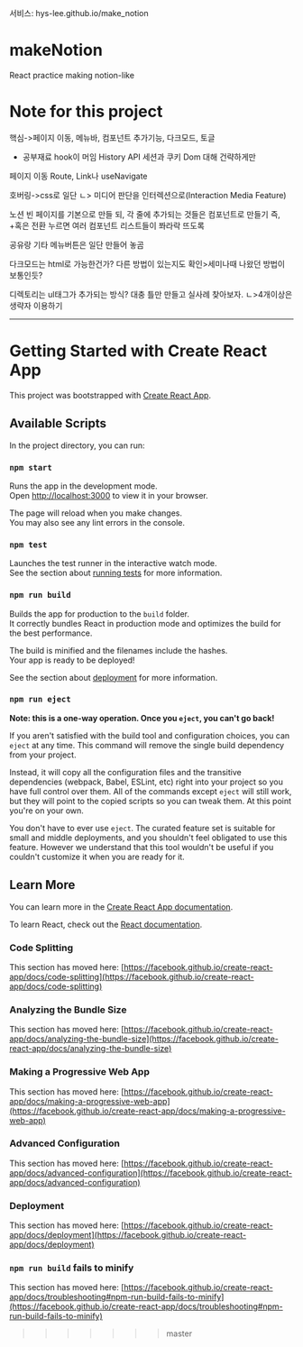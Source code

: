 서비스: hys-lee.github.io/make_notion



# makeNotion
React practice making notion-like

# Note for this project

핵심->페이지 이동, 메뉴바, 컴포넌트 추가기능, 다크모드, 토글

* 공부재료
hook이 머임
History API
세션과 쿠키
Dom 대해 건략하게만

페이지 이동
Route, Link나 useNavigate

호버링->css로 일단
ㄴ> 미디어 판단을 인터렉션으로(Interaction Media Feature)

노션 빈 페이지를 기본으로 만들 되, 각 줄에 추가되는 것들은 컴포넌트로 만들기
즉, +혹은 전환 누르면 여러 컴포넌트 리스트들이 쫘라락 뜨도록

공유랑 기타 메뉴버튼은 일단 만들어 놓곰

다크모드는 html로 가능한건가? 다른 방법이 있는지도 확인>세미나때 나왔던 방법이 보통인듯?

디렉토리는 ul태그가 추가되는 방식? 대충 틀만 만들고 실사례 찾아보자.
ㄴ>4개이상은 생략자 이용하기




--------------

# Getting Started with Create React App

This project was bootstrapped with [Create React App](https://github.com/facebook/create-react-app).

## Available Scripts

In the project directory, you can run:

### `npm start`

Runs the app in the development mode.\
Open [http://localhost:3000](http://localhost:3000) to view it in your browser.

The page will reload when you make changes.\
You may also see any lint errors in the console.

### `npm test`

Launches the test runner in the interactive watch mode.\
See the section about [running tests](https://facebook.github.io/create-react-app/docs/running-tests) for more information.

### `npm run build`

Builds the app for production to the `build` folder.\
It correctly bundles React in production mode and optimizes the build for the best performance.

The build is minified and the filenames include the hashes.\
Your app is ready to be deployed!

See the section about [deployment](https://facebook.github.io/create-react-app/docs/deployment) for more information.

### `npm run eject`

**Note: this is a one-way operation. Once you `eject`, you can't go back!**

If you aren't satisfied with the build tool and configuration choices, you can `eject` at any time. This command will remove the single build dependency from your project.

Instead, it will copy all the configuration files and the transitive dependencies (webpack, Babel, ESLint, etc) right into your project so you have full control over them. All of the commands except `eject` will still work, but they will point to the copied scripts so you can tweak them. At this point you're on your own.

You don't have to ever use `eject`. The curated feature set is suitable for small and middle deployments, and you shouldn't feel obligated to use this feature. However we understand that this tool wouldn't be useful if you couldn't customize it when you are ready for it.

## Learn More

You can learn more in the [Create React App documentation](https://facebook.github.io/create-react-app/docs/getting-started).

To learn React, check out the [React documentation](https://reactjs.org/).

### Code Splitting

This section has moved here: [https://facebook.github.io/create-react-app/docs/code-splitting](https://facebook.github.io/create-react-app/docs/code-splitting)

### Analyzing the Bundle Size

This section has moved here: [https://facebook.github.io/create-react-app/docs/analyzing-the-bundle-size](https://facebook.github.io/create-react-app/docs/analyzing-the-bundle-size)

### Making a Progressive Web App

This section has moved here: [https://facebook.github.io/create-react-app/docs/making-a-progressive-web-app](https://facebook.github.io/create-react-app/docs/making-a-progressive-web-app)

### Advanced Configuration

This section has moved here: [https://facebook.github.io/create-react-app/docs/advanced-configuration](https://facebook.github.io/create-react-app/docs/advanced-configuration)

### Deployment

This section has moved here: [https://facebook.github.io/create-react-app/docs/deployment](https://facebook.github.io/create-react-app/docs/deployment)

### `npm run build` fails to minify

This section has moved here: [https://facebook.github.io/create-react-app/docs/troubleshooting#npm-run-build-fails-to-minify](https://facebook.github.io/create-react-app/docs/troubleshooting#npm-run-build-fails-to-minify)
>>>>>>> master
